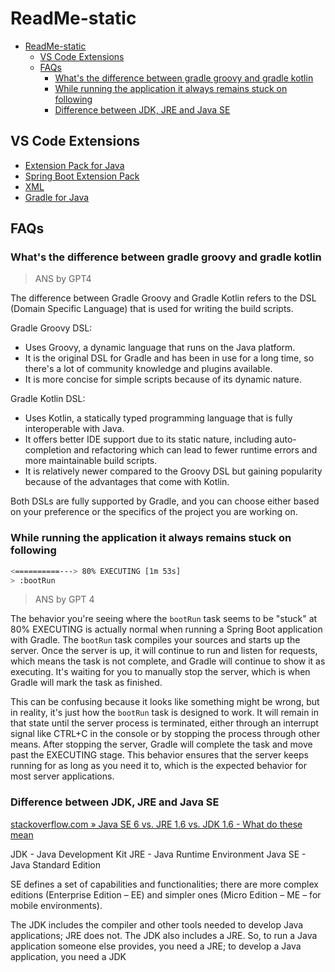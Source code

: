 # ReadMe-static

- [ReadMe-static](#readme-static)
  - [VS Code Extensions](#vs-code-extensions)
  - [FAQs](#faqs)
    - [What's the difference between gradle groovy and gradle kotlin](#whats-the-difference-between-gradle-groovy-and-gradle-kotlin)
    - [While running the application it always remains stuck on following](#while-running-the-application-it-always-remains-stuck-on-following)
    - [Difference between JDK, JRE and Java SE](#difference-between-jdk-jre-and-java-se)

## VS Code Extensions

- [Extension Pack for Java](https://marketplace.visualstudio.com/items?itemName=vscjava.vscode-java-pack)
- [Spring Boot Extension Pack](https://marketplace.visualstudio.com/items?itemName=vmware.vscode-boot-dev-pack)
- [XML](https://marketplace.visualstudio.com/items?itemName=redhat.vscode-xml)
- [Gradle for Java](https://marketplace.visualstudio.com/items?itemName=vscjava.vscode-gradle)

## FAQs

### What's the difference between gradle groovy and gradle kotlin

> ANS by GPT4

The difference between Gradle Groovy and Gradle Kotlin refers to the DSL (Domain Specific Language) that is used for writing the build scripts.

Gradle Groovy DSL:

- Uses Groovy, a dynamic language that runs on the Java platform. 
- It is the original DSL for Gradle and has been in use for a long time, so there's a lot of community knowledge and plugins available.
- It is more concise for simple scripts because of its dynamic nature.

Gradle Kotlin DSL:

- Uses Kotlin, a statically typed programming language that is fully interoperable with Java.
- It offers better IDE support due to its static nature, including auto-completion and refactoring which can lead to fewer runtime errors and more maintainable build scripts.
- It is relatively newer compared to the Groovy DSL but gaining popularity because of the advantages that come with Kotlin.

Both DSLs are fully supported by Gradle, and you can choose either based on your preference or the specifics of the project you are working on.

### While running the application it always remains stuck on following

```bash
<==========---> 80% EXECUTING [1m 53s]
> :bootRun
```

> ANS by GPT 4

The behavior you're seeing where the `bootRun` task seems to be "stuck" at 80% EXECUTING is actually normal when running a Spring Boot application with Gradle. The `bootRun` task compiles your sources and starts up the server. Once the server is up, it will continue to run and listen for requests, which means the task is not complete, and Gradle will continue to show it as executing. It's waiting for you to manually stop the server, which is when Gradle will mark the task as finished.

This can be confusing because it looks like something might be wrong, but in reality, it's just how the `bootRun` task is designed to work. It will remain in that state until the server process is terminated, either through an interrupt signal like CTRL+C in the console or by stopping the process through other means. After stopping the server, Gradle will complete the task and move past the EXECUTING stage. This behavior ensures that the server keeps running for as long as you need it to, which is the expected behavior for most server applications.

### Difference between JDK, JRE and Java SE

[stackoverflow.com » Java SE 6 vs. JRE 1.6 vs. JDK 1.6 - What do these mean](https://stackoverflow.com/questions/250517/java-se-6-vs-jre-1-6-vs-jdk-1-6-what-do-these-mean)

JDK - Java Development Kit
JRE - Java Runtime Environment
Java SE - Java Standard Edition

SE defines a set of capabilities and functionalities; there are more complex editions (Enterprise Edition – EE) and simpler ones (Micro Edition – ME – for mobile environments).

The JDK includes the compiler and other tools needed to develop Java applications; JRE does not. The JDK also includes a JRE. So, to run a Java application someone else provides, you need a JRE; to develop a Java application, you need a JDK